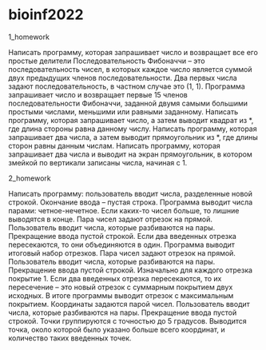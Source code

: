 # bioinf2022

1_homework 

Написать программу, которая запрашивает число и возвращает все его простые делители
Последовательность Фибоначчи – это последовательность чисел, в которых каждое число является суммой двух предыдущих членов последовательности. Два первых числа задают последовательность, в частном случае это (1, 1). Программа запрашивает число и возвращает первые 15 членов последовательности Фибоначчи, заданной двумя самыми большими простыми числами, меньшими или равными заданному.
Написать программу, которая запрашивает число, а затем выводит квадрат из *, где длина стороны равна данному числу.
Написать программу, которая запрашивает два числа, а затем выводит прямоугольник из *, где длины сторон равны данным числам.
Написать программу, которая запрашивает два числа и выводит на экран прямоугольник, в котором змейкой по вертикали записаны числа, начиная с 1. 

2_homework

Написать программу: пользователь вводит числа, разделенные новой строкой. Окончание ввода – пустая строка. Программа выводит числа парами: четное-нечетное. Если каких-то чисел больше, то лишние выводятся в конце.
Пара чисел задают отрезок на прямой. Пользователь вводит числа, которые разбиваются на пары. Прекращение ввода пустой строкой. Если два введенных отрезка пересекаются, то они объединяются в один. Программа выводит итоговый набор отрезков.
Пара чисел задают отрезок на прямой. Пользователь вводит числа, которые разбиваются на пары. Прекращение ввода пустой строкой. Изначально для каждого отрезка покрытие 1. Если два введенных отрезка пересекаются, то их пересечение – это новый отрезок с суммарным покрытием двух исходных. В итоге программы выводит отрезок с максимальным покрытием.
Координаты задаются парой чисел. Пользователь вводит числа, которые разбиваются на пары. Прекращение ввода пустой строкой. Точки группируются с точностью до 5 градусов. Выводится точка, около которой было указано больше всего координат, и количество таких введенных точек.
